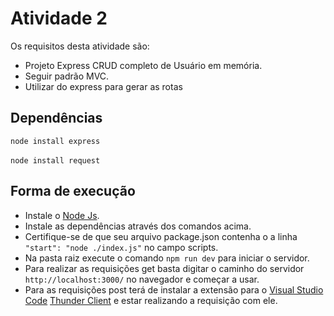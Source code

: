 # Atividade 2
Os requisitos desta atividade são: 

* Projeto Express CRUD completo de Usuário em memória.
* Seguir padrão MVC.
* Utilizar do express para gerar as rotas


## Dependências 
`node install express`<br><br>
`node install request`

## Forma de execução

* Instale o [Node Js](https://nodejs.org/pt).
* Instale as dependências através dos comandos acima.
* Certifique-se de que seu arquivo package.json contenha o a linha `"start": "node ./index.js"` no campo scripts.
* Na pasta raiz execute o comando `npm run dev` para iniciar o servidor.
* Para realizar as requisições get basta digitar o caminho do servidor `http://localhost:3000/` no navegador e começar a usar.
* Para as requisições post terá de instalar a extensão para o [Visual Studio Code](https://code.visualstudio.com/) [Thunder Client](https://marketplace.visualstudio.com/items?itemName=rangav.vscode-thunder-client) e estar realizando a requisição com ele.


